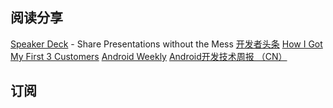## 阅读分享
[Speaker Deck](https://speakerdeck.com/) - Share Presentations without the Mess 
[开发者头条](http://toutiao.io/)
[How I Got My First 3 Customers](http://www.howigotmyfirst3customers.com/)
[Android Weekly](http://androidweekly.net/)
[Android开发技术周报 （CN）](http://www.androidweekly.cn/)


## 订阅